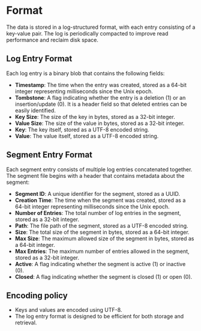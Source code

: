 # Format

The data is stored in a log-structured format, with each entry consisting of a key-value pair. The log is periodically compacted to improve read performance and reclaim disk space.

## Log Entry Format

Each log entry is a binary blob that contains the following fields:

- **Timestamp**: The time when the entry was created, stored as a 64-bit integer representing milliseconds since the Unix epoch.
- **Tombstone**: A flag indicating whether the entry is a deletion (1) or an insertion/update (0). It is a header field so that deleted entries can be easily identified.
- **Key Size**: The size of the key in bytes, stored as a 32-bit integer.
- **Value Size**: The size of the value in bytes, stored as a 32-bit integer.
- **Key**: The key itself, stored as a UTF-8 encoded string.
- **Value**: The value itself, stored as a UTF-8 encoded string.

## Segment Entry Format

Each segment entry consists of multiple log entries concatenated together. The segment file begins with a header that contains metadata about the segment:

- **Segment ID**: A unique identifier for the segment, stored as a UUID.
- **Creation Time**: The time when the segment was created, stored as a 64-bit integer representing milliseconds since the Unix epoch.
- **Number of Entries**: The total number of log entries in the segment, stored as a 32-bit integer.
- **Path**: The file path of the segment, stored as a UTF-8 encoded string.
- **Size**: The total size of the segment in bytes, stored as a 64-bit integer.
- **Max Size**: The maximum allowed size of the segment in bytes, stored as a 64-bit integer.
- **Max Entries**: The maximum number of entries allowed in the segment, stored as a 32-bit integer.
- **Active**: A flag indicating whether the segment is active (1) or inactive (0).
- **Closed**: A flag indicating whether the segment is closed (1) or open (0).


## Encoding policy

- Keys and values are encoded using UTF-8.
- The log entry format is designed to be efficient for both storage and retrieval.
